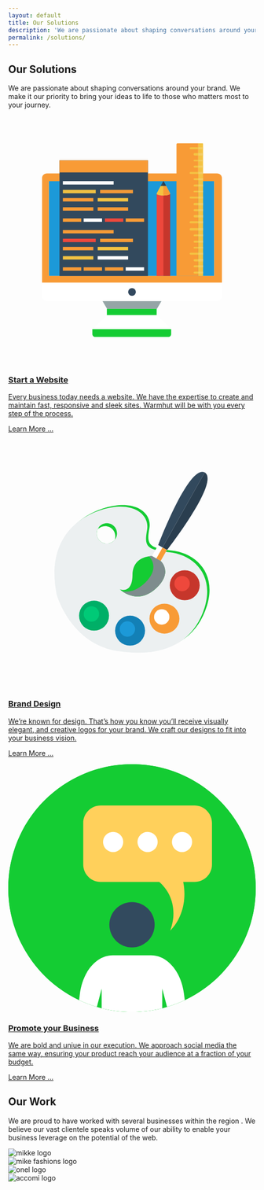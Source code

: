 ```yaml
---
layout: default
title: Our Solutions 
description: 'We are passionate about shaping conversations around your brand. We make it our priority to bring your ideas to life to those who matters most to your journey.'
permalink: /solutions/
---
```


<section class = 'division weather'>
  <div class = 'transparent about'>
    <h1>Our Solutions</h1>
    <div class = 'half'>
        <p>We are passionate about shaping conversations around your brand. We make it our priority to bring your ideas to life to those who matters most to your journey.
        </p>
    </div>
    <div class = 'flex-panel services'>
      <div class = 'flex-item trio'>
        <a href = '/solutions/web/'>
          <p class = 'center-text'>
            <svg class = 'svg-icon' xmlns="http://www.w3.org/2000/svg" viewBox="0 0 512 512"><style>.a{fill:#BDC3C7;}.b{fill:#ECF0F1;}.c{fill:#2B3E51;}.d{fill:#F4C342;}.e{fill:#F89B36;}.f{fill:#F4CC64;}.g{fill:#EE483C;}.h{fill:#32495D;}</style><radialGradient cx="256" cy="258" r="256" gradientTransform="matrix(1 0 0 -1 0 514)" gradientUnits="userSpaceOnUse"><stop offset="0.0051" stop-color="#95A5A6"/><stop offset="1" stop-color="#7F8C8D"/></radialGradient><circle cx="256" cy="256" r="256" fill="url(#SVGID_1_)"/><polygon points="307.5 399 204.5 399 194.5 382 317.5 382 " fill="#95A5A6"/><rect x="204" y="399" width="103" height="13" class="a"/><polygon points="337.5 441 174.5 441 204.5 412 307.5 412 " class="b"/><path d="M174 441v10c0 3.3 2.7 6 6 6h151c3.3 0 6-2.7 6-6v-10H174z" class="a"/><rect x="84" y="135" width="342" height="196" fill="#1C99D8"/><path d="M432 119H80c-5.5 0-10 4-10 9.5V345h372V128.5C442 123 437.5 119 432 119zM426 331H84V135h342V331z" class="c"/><path d="M70 345v27.5c0 5.5 4.5 10.5 10 10.5h352c5.5 0 10-5 10-10.5V345H70z" class="b"/><circle cx="256" cy="364" r="8" fill="#33495F"/><path d="M401.5 57H393v274h10V58.4C403 57.4 402.6 57 401.5 57z" class="d"/><path d="M350.5 57c-1.1 0-2.5 0.6-2.5 1.7v128.9 38.5 1.9V331h45V230.1v-6.1 -36.5V57H350.5z" class="e"/><path d="M377.2 65c-1.1 0-2 0.9-2 2 0 1.1 0.9 2 2.1 2H393v-4H377.2z" class="d"/><rect x="393" y="65" width="10" height="4" class="f"/><path d="M377.3 116c-1.1 0-2.1 0.9-2.1 2s0.9 2 2.1 2H393v-4H377.3z" class="d"/><rect x="393" y="116" width="10" height="4" class="f"/><path d="M377.3 167c-1.1 0-2.1 0.9-2.1 2s0.9 2 2.1 2H393v-4H377.3z" class="d"/><rect x="393" y="167" width="10" height="4" class="f"/><path d="M385.5 77c-1.1 0-2.1 1.4-2.1 2.5 0 1.1 0.9 2.5 2.1 2.5H393v-5H385.5z" class="d"/><rect x="393" y="77" width="10" height="5" class="f"/><path d="M385.5 91c-1.1 0-2.1 0.4-2.1 1.5s0.9 1.5 2.1 1.5H393v-3H385.5z" class="d"/><rect x="393" y="91" width="10" height="3" class="f"/><path d="M385.5 103c-1.1 0-2.1 0.9-2.1 2 0 1.1 0.9 2 2.1 2H393v-4H385.5z" class="d"/><rect x="393" y="103" width="10" height="4" class="f"/><path d="M385.5 129c-1.1 0-2.1 0.9-2.1 2 0 1.1 0.9 2 2.1 2H393v-4H385.5z" class="d"/><rect x="393" y="129" width="10" height="4" class="f"/><path d="M385.5 142c-1.1 0-2.1 0.9-2.1 2s0.9 2 2.1 2H393v-4H385.5z" class="d"/><rect x="393" y="142" width="10" height="4" class="f"/><path d="M385.5 155c-1.1 0-2.1 0.4-2.1 1.5 0 1.1 0.9 1.5 2.1 1.5H393v-3H385.5z" class="d"/><rect x="393" y="155" width="10" height="3" class="f"/><path d="M385.5 180c-1.1 0-2.1 1.4-2.1 2.5s0.9 2.5 2.1 2.5H393v-5H385.5z" class="d"/><rect x="393" y="180" width="10" height="5" class="f"/><path d="M385.5 193c-1.1 0-2.1 0.9-2.1 2 0 1.1 0.9 2 2.1 2H393v-4H385.5z" class="d"/><rect x="393" y="193" width="10" height="4" class="f"/><path d="M385.5 205c-1.1 0-2.1 1.4-2.1 2.5 0 1.1 0.9 2.5 2.1 2.5H393v-5H385.5z" class="d"/><rect x="393" y="205" width="10" height="5" class="f"/><path d="M377.3 218c-1.1 0-2.1 0.9-2.1 2s0.6 2 1.7 2L393 222V218H377.3z" class="d"/><rect x="393" y="218" width="10" height="4" class="f"/><path d="M377.2 232c-1.1 0-2 1.4-2 2.5 0 1.1 0.9 2.5 2.1 2.5H393v-5H377.2z" class="d"/><rect x="393" y="232" width="10" height="5" class="f"/><path d="M377.3 283c-1.1 0-2.1 0.9-2.1 2 0 1.1 0.9 2 2.1 2H393v-4H377.3z" class="d"/><rect x="393" y="283" width="10" height="4" class="f"/><path d="M385.5 245c-1.1 0-2.1 0.9-2.1 2s0.9 2 2.1 2H393v-4H385.5z" class="d"/><rect x="393" y="245" width="10" height="4" class="f"/><path d="M385.5 258c-1.1 0-2.1 0.9-2.1 2s0.9 2 2.1 2H393v-4H385.5z" class="d"/><rect x="393" y="258" width="10" height="4" class="f"/><path d="M385.5 271c-1.1 0-2.1 0.4-2.1 1.5s0.9 1.5 2.1 1.5H393v-3H385.5z" class="d"/><rect x="393" y="271" width="10" height="3" class="f"/><path d="M385.5 296c-1.1 0-2.1 1.4-2.1 2.5 0 1.1 0.9 2.5 2.1 2.5H393v-5H385.5z" class="d"/><rect x="393" y="296" width="10" height="5" class="f"/><path d="M385.5 309c-1.1 0-2.1 0.9-2.1 2s0.9 2 2.1 2H393v-4H385.5z" class="d"/><rect x="393" y="309" width="10" height="4" class="f"/><path d="M385.5 322c-1.1 0-2.1 0.9-2.1 2 0 1.1 0.9 2 2.1 2H393v-4H385.5z" class="d"/><rect x="393" y="322" width="10" height="4" class="f"/><path d="M321 178.7V165h0.5c0 0 0 0 0 0s0 0 0 0H321v-0.2c-10 0-12.3-2.3-13.5-3.2 -0.3-0.2-0.5-0.4-0.5-0.4V331h14V178.7z" class="g"/><path d="M334.3 161.7C333.2 162.7 330 164 321 164v1 13.7V331h14V161.2C335 161.2 334.6 161.5 334.3 161.7z" fill="#C6362B"/><polygon points="321.5 165 321.5 165 321.5 165 " fill="#EC7C2D"/><rect x="106" y="92" width="183" height="239" class="h"/><rect x="106" y="92" width="183" height="25" class="c"/><rect x="113" y="135" width="105" height="7" class="b"/><rect x="113" y="153" width="68" height="7" class="d"/><rect x="185" y="170" width="63" height="7" class="d"/><rect x="156" y="212" width="38" height="7" class="b"/><rect x="200" y="212" width="38" height="7" class="g"/><rect x="113" y="254" width="68" height="7" class="g"/><rect x="185" y="271" width="63" height="7" class="d"/><rect x="113" y="290" width="63" height="7" class="d"/><rect x="185" y="290" width="63" height="7" class="b"/><rect x="190" y="153" width="68" height="7" class="c"/><rect x="113" y="170" width="63" height="7" class="c"/><rect x="113" y="189" width="63" height="7" class="c"/><rect x="185" y="189" width="63" height="7" class="c"/><rect x="113" y="212" width="38" height="7" class="c"/><rect x="243" y="212" width="38" height="7" class="c"/><rect x="113" y="236" width="105" height="7" class="c"/><rect x="190" y="254" width="68" height="7" class="c"/><rect x="113" y="271" width="63" height="7" class="c"/><rect x="113" y="313" width="38" height="7" class="c"/><rect x="156" y="313" width="38" height="7" class="c"/><rect x="200" y="313" width="38" height="7" class="c"/><rect x="243" y="313" width="38" height="7" class="b"/><path d="M321.4 135.6c-0.1-0.2-0.6-0.1-0.6-0.1 -0.2 0-0.3 0-0.4 0 0 0 0 0 0 0.1L315.2 145h5.6 6L321.4 135.6z" class="h"/><path d="M320.5 135.5C320.4 135.4 320.1 135.5 320.5 135.5L320.5 135.5z" class="h"/><path d="M326.8 145l-5.4-9.4c-0.1-0.2-0.6-0.1-0.6-0.1V145H326.8z" fill="#2A3E4F"/><path d="M334.8 160L326.8 145h-6 -5.6l-8 15c-0.2 0.4-0.3 1-0.2 1.4 1.2 0.9 3.3 3.3 13.7 3.3 0 0 0.2 0 0.2 0 8.9 0 12.6-2.2 13.7-3.2C334.9 161.2 335 160.4 334.8 160z" class="d"/><path d="M320.8 164.8c0 0 0.2 0 0.2 0 8.9 0 12.6-2.2 13.7-3.2 0.1-0.4 0.2-1.3 0-1.6L326.8 145h-6V164.8z" class="e"/></svg>
            </p>
          <h3 class = 'value'>Start a Website</h3>
          <p>Every business today needs a website. We have the expertise to create and maintain fast, responsive and sleek sites. Warmhut will be with you every step of the process.
          </p>
          <p class = 'green'>Learn More ...</p>
        </a>
      </div>
      <div class = 'flex-item trio' id = 'graphics'>
        <a href = '/solutions/brand/'>
          <p class = 'center-text'>
            <svg class = 'svg-icon' xmlns="http://www.w3.org/2000/svg" viewBox="0 0 512 512"><style>.a{fill:#94A5A6;}.b{fill:#F4C342;}.c{fill:#F89B36;}</style><radialGradient cx="256" cy="258" r="256" gradientTransform="matrix(1 0 0 -1 0 514)" gradientUnits="userSpaceOnUse"><stop offset="0" stop-color="#04BE9E"/><stop offset="1" stop-color="#00A185"/></radialGradient><circle cx="256" cy="256" r="256" fill="url(#SVGID_1_)"/><path d="M337.5 228.9c-49-4.8-51.1-14.5-45.5-46.2s-29-60.7-91.8-42.1c-62.8 18.6-115.9 72.4-95.2 175.9 0 0 28.3 101.4 125.6 116.6 97.3 15.2 158-19.3 180.1-89C432.8 274.5 386.5 233.7 337.5 228.9zM204 214.4c-11.6 0-21-9.4-21-21 0-5.4 2-10.3 5.3-14 -1 1.6-1.8 3.3-2.4 5.1 3.8-3.6 8.9-5.9 14.6-5.9 11.6 0 21 9.4 21 21 0 2.2-0.3 4.2-0.9 6.2 0.4-0.4 0.8-0.8 1.2-1.2C218.2 210.5 211.6 214.4 204 214.4z" class="a"/><path d="M332.7 232.4c-49-4.8-51.1-14.5-45.5-46.2s-29-60.7-91.8-42.1c-62.8 18.6-115.9 72.4-95.2 175.9 0 0 28.3 101.4 125.6 116.6s158-19.3 180.1-89C427.9 277.9 381.7 237.2 332.7 232.4zM204 214.4c-11.6 0-21-9.4-21-21s9.4-21 21-21c11.6 0 21 9.4 21 21S215.7 214.4 204 214.4z" fill="#ECF0F1"/><circle cx="365.1" cy="300.7" r="31" fill="#C6362B"/><circle cx="359.6" cy="297.2" r="15.9" fill="#EE483C"/><path d="M406.5 67.6l-87.4 155.1 -9-5.1C310.1 217.5 373.7 49.9 406.5 67.6z" fill="#32495D"/><path d="M406.5 67.6l-87.4 155.1 9.2 5.2C328.4 227.8 438.6 86.5 406.5 67.6z" fill="#2A3E4F"/><rect x="302.3" y="220.9" transform="matrix(-0.8711 -0.491 0.491 -0.8711 470.1683 591.4255)" width="20.7" height="26.2" class="b"/><rect x="312" y="223.5" transform="matrix(-0.8711 -0.491 0.491 -0.8711 477.3548 598.3921)" width="10.3" height="26.2" class="c"/><path d="M297.2 240.4c0 0-39.8-1.1-40.2 39.1 -0.4 40.1-26.2 29.6-26.2 29.6s36.2 35.2 76.1-3c34.4-32.9 8.3-55.5 8.3-55.5L297.2 240.4z" class="a"/><path d="M315.3 250.5l-18-10.2c0 0-2.5-0.1-6.3 0.5 2.3 2.2 24.1 24.1-8.5 55.3 -16.8 16.1-32.9 19.1-46 17.3 11.7 8.1 40 21.7 70.5-7.5C341.3 273.2 315.3 250.5 315.3 250.5z" fill="#7E8C8D"/><circle cx="323.1" cy="369.7" r="31" class="c"/><circle cx="317.5" cy="366.2" r="15.9" class="b"/><circle cx="252" cy="394.5" r="31" fill="#1380B6"/><circle cx="246.5" cy="391.1" r="15.9" fill="#1C99D8"/><circle cx="177.5" cy="363.5" r="31" fill="#00AF67"/><circle cx="172" cy="360" r="15.9" fill="#00CA77"/></svg>  
          </p>
          <h3 class = 'value'>Brand Design</h3>
          <p>We’re known for design. That’s how you know you’ll receive visually elegant, and creative logos for your brand. We craft our designs to fit into your business vision.</p>
          <p class = 'green'>Learn More ...</p>
        </a>
      </div>
      <div class = 'flex-item trio' id = 'social'>
        <a href = '/solutions/social/'>
        <p class = 'center-text'>
          <svg class = 'svg-icon' xmlns="http://www.w3.org/2000/svg" viewBox="0 0 505 505"><style>.a{fill:#14cc33;}.b{fill:#FFF;}</style><circle cx="252.5" cy="252.5" r="252.5" class="a"/><path d="M505 252.5c0 100.9-59.2 188-144.8 228.4 -11.6 5.5-23.7 10.1-36.2 13.8 -3.2 1-6.5 1.9-9.8 2.7 -19.8 5-40.5 7.6-61.8 7.6s-42-2.6-61.8-7.6c-3.3-0.8-6.5-1.7-9.8-2.7 -12.5-3.7-24.6-8.3-36.2-13.8C59.2 440.5 0 353.4 0 252.5 0 113 113 0 252.5 0S505 113 505 252.5z" class="a"/><circle cx="252.5" cy="327.2" r="46.2" fill="#324A5E"/><path d="M360.2 480.9c-11.6 5.5-23.7 10.1-36.2 13.8l-9.8-37.3v40c-19.8 5-40.5 7.6-61.8 7.6s-42-2.6-61.8-7.6v-40l-9.8 37.3c-12.5-3.7-24.6-8.3-36.2-13.8l1.5-12.1c5.4-45.7 33.9-79.2 67.2-79.2h78.1c33.3 0 61.8 33.5 67.2 79.2L360.2 480.9z" class="b"/><path d="M380 84.1H188.6C169 84.1 153 100 153 119.7v84.7c0 19.6 15.9 35.6 35.6 35.6h119.5c23.6 20.2 38.1 56 22.5 99.2 24.5-24.8 33.8-62.7 26.4-99.2h23.1c19.6 0 35.6-15.9 35.6-35.6v-84.7C415.6 100 399.7 84.1 380 84.1z" fill="#FFD05B"/><circle cx="214" cy="158.5" r="20.6" class="b"/><circle cx="284.3" cy="158.5" r="20.6" class="b"/><circle cx="354.6" cy="158.5" r="20.6" class="b"/></svg>
        </p>
        <h3 class = 'value'>Promote your Business</h3>
        <p> We are bold and uniue in our execution. We approach social media the same way, ensuring your product reach your audience at a fraction of your budget.</p>
          <p class = 'green'>Learn More ...</p>
        </a>
      </div>
    </div>
    <div class = 'transparent' id = 'work'>
        <h2>Our Work</h2>
        <div class = 'half'>
        <p>We are proud to have worked with several businesses within the region
            . We believe our vast clientele speaks volume 
            of our ability to enable your business leverage on the potential of the 
            web.
        </p>
        </div>
        <div class ='flex-panel'>
        <section class = 'carousel'>
            <div class = 'nav'></div>
            <div class = 'container'>
              <div class = 'slide project'>
              <img src = '{{ site.baseurl }}/assets/logos/sikke.svg' alt = 'mikke logo'>
              </div>
              <div class = 'slide project'>
              <img src = '{{ site.baseurl }}/assets/logos/mike.svg' alt = 'mike fashions logo'>
              </div>
              <div class = 'slide project'>
              <img src = '{{ site.baseurl }}/assets/logos/onel.svg' alt = 'onel logo'>
              </div>
              <div class = 'slide project'>
              <img src = '{{ site.baseurl }}/assets/logos/accomi.svg' alt = 'accomi logo'>
              </div>
            </div>
          </section>
        </div>
      </div>
       </div>
</section>